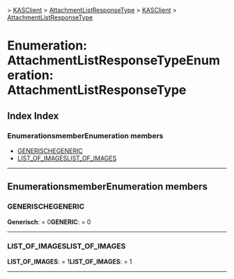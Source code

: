 <span data-ttu-id="d1246-101">[](../README.md) > [KASClient](../modules/kasclient.md) > [AttachmentListResponseType](../enums/kasclient.attachmentlistresponsetype.md)</span><span class="sxs-lookup"><span data-stu-id="d1246-101">[](../README.md) > [KASClient](../modules/kasclient.md) > [AttachmentListResponseType](../enums/kasclient.attachmentlistresponsetype.md)</span></span>

# <a name="enumeration-attachmentlistresponsetype"></a><span data-ttu-id="d1246-102">Enumeration: AttachmentListResponseType</span><span class="sxs-lookup"><span data-stu-id="d1246-102">Enumeration: AttachmentListResponseType</span></span>

## <a name="index"></a><span data-ttu-id="d1246-103">Index </span><span class="sxs-lookup"><span data-stu-id="d1246-103">Index</span></span>

### <a name="enumeration-members"></a><span data-ttu-id="d1246-104">Enumerationsmember</span><span class="sxs-lookup"><span data-stu-id="d1246-104">Enumeration members</span></span>

* [<span data-ttu-id="d1246-105">GENERISCHE</span><span class="sxs-lookup"><span data-stu-id="d1246-105">GENERIC</span></span>](kasclient.attachmentlistresponsetype.md#generic)
* [<span data-ttu-id="d1246-106">LIST_OF_IMAGES</span><span class="sxs-lookup"><span data-stu-id="d1246-106">LIST_OF_IMAGES</span></span>](kasclient.attachmentlistresponsetype.md#list_of_images)

---

## <a name="enumeration-members"></a><span data-ttu-id="d1246-107">Enumerationsmember</span><span class="sxs-lookup"><span data-stu-id="d1246-107">Enumeration members</span></span>

<a id="generic"></a>

###  <a name="generic"></a><span data-ttu-id="d1246-108">GENERISCHE</span><span class="sxs-lookup"><span data-stu-id="d1246-108">GENERIC</span></span>

<span data-ttu-id="d1246-109">**Generisch**: = 0</span><span class="sxs-lookup"><span data-stu-id="d1246-109">**GENERIC**:  = 0</span></span>

___

<a id="list_of_images"></a>

###  <a name="listofimages"></a><span data-ttu-id="d1246-110">LIST_OF_IMAGES</span><span class="sxs-lookup"><span data-stu-id="d1246-110">LIST_OF_IMAGES</span></span>

<span data-ttu-id="d1246-111">**LIST_OF_IMAGES**: = 1</span><span class="sxs-lookup"><span data-stu-id="d1246-111">**LIST_OF_IMAGES**:  = 1</span></span>

___

